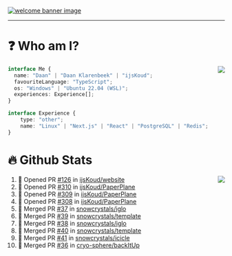 <h1 align="center" style="display:none;"></h1>

<a href="https://ijskoud.dev/"><img src="https://cdn.ijskoud.dev/files/IIcds5oPKl.png" alt="welcome banner image" /></a>

---

# ❓ Who am I?

<img align="right" src="http://gh-stats.ijskoud.dev/api/top-langs?username=ijsKoud&cache_seconds=1800&layout=compact&hide_border=true&hide_rank=true&show_icons=true&theme=dark&title_color=ffffff&hide_border=true&locale=en" />

```typescript
interface Me {
  name: "Daan" | "Daan Klarenbeek" | "ijsKoud";
  favouriteLanguage: "TypeScript";
  os: "Windows" | "Ubuntu 22.04 (WSL)";
  experiences: Experience[];
}

interface Experience {
    type: "other";
    name: "Linux" | "Next.js" | "React" | "PostgreSQL" | "Redis";
}
```

# 🔥 Github Stats

<img align="right" src="http://gh-stats.ijskoud.dev/api? username=ijsKoud&cache_seconds=1800&hide_border=true&hide_rank=true&show_icons=true&theme=dark&title_color=ffffff&hide_border=true&locale=en">

<!--START_SECTION:activity-->
1. 💪 Opened PR [#126](https://github.com/ijsKoud/website/pull/126) in [ijsKoud/website](https://github.com/ijsKoud/website)
2. 💪 Opened PR [#310](https://github.com/ijsKoud/PaperPlane/pull/310) in [ijsKoud/PaperPlane](https://github.com/ijsKoud/PaperPlane)
3. 💪 Opened PR [#309](https://github.com/ijsKoud/PaperPlane/pull/309) in [ijsKoud/PaperPlane](https://github.com/ijsKoud/PaperPlane)
4. 💪 Opened PR [#308](https://github.com/ijsKoud/PaperPlane/pull/308) in [ijsKoud/PaperPlane](https://github.com/ijsKoud/PaperPlane)
5. 🎉 Merged PR [#37](https://github.com/snowcrystals/iglo/pull/37) in [snowcrystals/iglo](https://github.com/snowcrystals/iglo)
6. 🎉 Merged PR [#39](https://github.com/snowcrystals/template/pull/39) in [snowcrystals/template](https://github.com/snowcrystals/template)
7. 🎉 Merged PR [#38](https://github.com/snowcrystals/iglo/pull/38) in [snowcrystals/iglo](https://github.com/snowcrystals/iglo)
8. 🎉 Merged PR [#40](https://github.com/snowcrystals/template/pull/40) in [snowcrystals/template](https://github.com/snowcrystals/template)
9. 🎉 Merged PR [#41](https://github.com/snowcrystals/icicle/pull/41) in [snowcrystals/icicle](https://github.com/snowcrystals/icicle)
10. 🎉 Merged PR [#36](https://github.com/cryo-sphere/backItUp/pull/36) in [cryo-sphere/backItUp](https://github.com/cryo-sphere/backItUp)
<!--END_SECTION:activity-->

<h1 align="center" style="display:none;"></h1>
